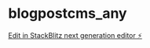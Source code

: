 # blogpostcms_any

[Edit in StackBlitz next generation editor ⚡️](https://stackblitz.com/~/github.com/reginaldbdanso/blogpostcms_any)